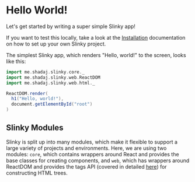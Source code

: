 # Hello World!
Let's get started by writing a super simple Slinky app!

If you want to test this locally, take a look at the [Installation](/docs/installation/) documentation on how to set up your own Slinky project.

The simplest Slinky app, which renders "Hello, world!" to the screen, looks like this:
```scala
import me.shadaj.slinky.core._
import me.shadaj.slinky.web.ReactDOM
import me.shadaj.slinky.web.html._

ReactDOM.render(
  h1("Hello, world!"),
  document.getElementById("root")
)
``` 

## Slinky Modules
Slinky is split up into many modules, which make it flexible to support a large variety of projects and environments. Here, we are using two modules: `core`, which contains wrappers around React and provides the base classes for creating components, and `web`, which has wrappers around ReactDOM and provides the tags API (covered in detailed [here](/docs/tag-api/)) for constructing HTML trees.
